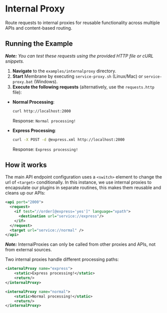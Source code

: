 # Internal Proxy

Route requests to internal proxies for reusable functionality across multiple APIs and content-based routing.

## Running the Example

***Note:*** *You can test these requests using the provided HTTP file or cURL snippets.*

1. **Navigate** to the `examples/internalproxy` directory.
2. **Start** Membrane by executing `service-proxy.sh` (Linux/Mac) or `service-proxy.bat` (Windows).
3. **Execute the following requests** (alternatively, use the `requests.http` file):
- **Normal Processing**:
  ```bash
  curl http://localhost:2000
  ```
  Response: `Normal processing!`


- **Express Processing**:
  ```bash
  curl -X POST -d @express.xml http://localhost:2000
  ```
  Response: `Express processing!`

## How it works

The main API endpoint configuration uses a `<switch>` element to change the url of `<target>` conditionally.
In this instance, we use internal proxies to encapsulate our plugins in separate routines,
this makes them reusable and cleans up our APIs:

```xml
<api port="2000">
  <request>
    <if test="//order[@express='yes']" language="xpath">
      <destination url="service://express"/>
    </if>
  </request>
  <target url="service://normal" />
</api>
```

***Note:*** InternalProxies can only be called from other proxies and APIs, not from external sources.

Two internal proxies handle different processing paths:

```xml
<internalProxy name="express">
    <static>Express processing!</static>
    <return/>
</internalProxy>

<internalProxy name="normal">
    <static>Normal processing!</static>
    <return/>
</internalProxy>
```
